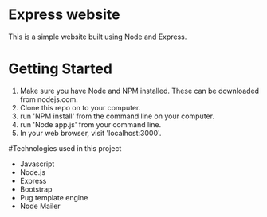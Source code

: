 # Express website

This is a simple website built using Node and Express.

# Getting Started

1. Make sure you have Node and NPM installed. These can be downloaded from
   nodejs.com.
2. Clone this repo on to your computer.
3. run 'NPM install' from the command line on your computer.
4. run 'Node app.js' from your command line.
5. In your web browser, visit 'localhost:3000'.

#Technologies used in this project

- Javascript
- Node.js
- Express
- Bootstrap
- Pug template engine
- Node Mailer
